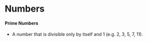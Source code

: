 # Numbers

#### Prime Numbers

- A number that is divisible only by itself and 1 (e.g. 2, 3, 5, 7, 11).
